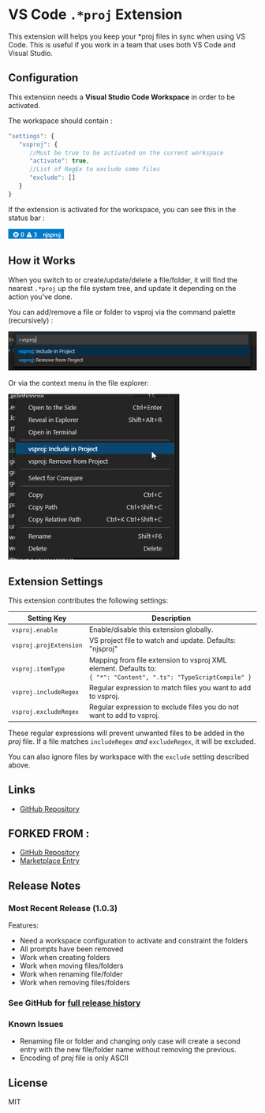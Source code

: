 # VS Code `.*proj` Extension

This extension will helps you keep your *proj files in sync when using VS Code.
This is useful if you work in a team that uses both VS Code and Visual Studio.

## Configuration

This extension needs a __Visual Studio Code Workspace__ in order to be activated.

The workspace should contain :

```javascript
"settings": {
   "vsproj": {
      //Must be true to be activated on the current workspace
      "activate": true,
      //List of RegEx to exclude some files
      "exclude": []
   }
}
```

If the extension is activated for the workspace, you can see this in the status bar :

![Status Bar](img/demo-status-bar.png "Status Bar")

## How it Works

When you switch to or create/update/delete a file/folder, it will find the nearest  `.*proj` up the file system tree, and update it depending on the action you've done.

You can add/remove a file or folder to vsproj via the command palette (recursively) :

![Command Palette](img/demo-command.png "Command Palette")

Or via the context menu in the file explorer:

![Context Menu](img/demo-context-menu.png "Context Menu")

## Extension Settings

This extension contributes the following settings:

| **Setting Key**         | **Description**
|-------------------------|-----------------
| `vsproj.enable`         | Enable/disable this extension globally.
| `vsproj.projExtension`  | VS project file to watch and update. Defaults: "njsproj"
| `vsproj.itemType`       | Mapping from file extension to vsproj XML element. Defaults to: <br/> `{ "*": "Content", ".ts": "TypeScriptCompile" }`
| `vsproj.includeRegex`   | Regular expression to match files you want to add to vsproj.
| `vsproj.excludeRegex`   | Regular expression to exclude files you do not want to add to vsproj.


These regular expressions will prevent unwanted files to be added in the _proj_ file. If a file matches `includeRegex` *and* `excludeRegex`, it will be excluded.

You can also ignore files by workspace with the `exclude` setting described above.

## Links

* [GitHub Repository](https://github.com/jRichardeau/vscode-vsproj)

## FORKED FROM :

* [GitHub Repository](https://github.com/azz/vscode-csproj)
* [Marketplace Entry](https://marketplace.visualstudio.com/items?itemName=lucasazzola.vscode-csproj)


## Release Notes

### Most Recent Release (1.0.3)

Features:

* Need a workspace configuration to activate and constraint the folders
* All prompts have been removed
* Work when creating folders
* Work when moving files/folders
* Work when renaming file/folder
* Work when removing files/folders

### See GitHub for [full release history](https://github.com/jRichardeau/vscode-vsproj/releases)

### Known Issues

* Renaming file or folder and changing only case will create a second entry with the new file/folder name without removing the previous.
* Encoding of _proj_ file is only ASCII

## License

MIT
